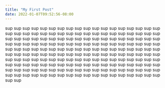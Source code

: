 ```yaml
---
title: "My First Post"
date: 2022-01-07T09:52:56-08:00
---
```


sup sup sup sup sup sup sup sup sup sup sup sup sup sup sup sup sup sup sup sup sup sup sup sup sup sup sup sup sup sup sup sup sup sup sup sup sup sup sup sup sup sup sup sup sup sup sup sup sup sup sup sup sup sup sup sup sup sup sup sup sup sup sup sup sup sup sup sup sup sup sup sup sup sup sup sup sup sup sup sup sup sup sup sup sup sup sup sup sup sup sup sup sup sup sup sup sup sup sup sup sup sup sup sup sup sup sup sup sup sup sup sup sup sup sup sup sup sup sup sup sup sup sup sup sup sup sup sup sup sup sup sup sup sup sup sup sup sup sup sup sup sup sup sup sup sup sup sup sup sup sup sup sup sup sup sup sup sup sup sup sup sup sup sup sup sup sup sup sup sup sup sup sup sup sup sup sup sup sup sup sup sup 